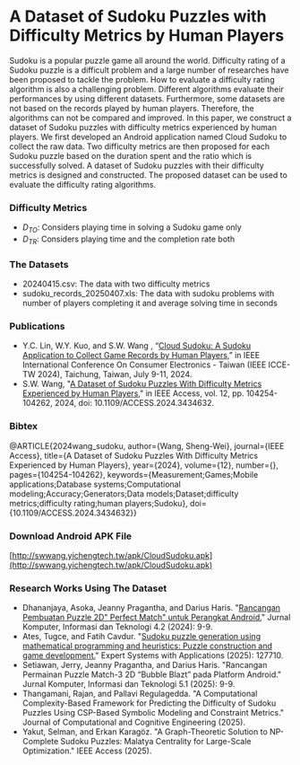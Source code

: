 # A Dataset of Sudoku Puzzles with Difficulty Metrics by Human Players
Sudoku is a popular puzzle game all around the world.
Difficulty rating of a Sudoku puzzle is a  difficult problem and a large number of researches have been proposed to tackle the problem.
How to evaluate a difficulty rating algorithm is also a challenging problem.
Different algorithms evaluate their performances by using different datasets.
Furthermore,  some datasets are not based on the records played by human players.
Therefore,  the algorithms can not be compared and improved.
In this paper,  we construct a dataset of Sudoku puzzles with difficulty metrics experienced by human players.
We first developed an Android application named Cloud Sudoku to collect the raw data.
Two difficulty metrics are then proposed for each Sudoku puzzle based on the duration spent and the ratio which is successfully solved.
A dataset of Sudoku puzzles with their difficulty metrics is designed and constructed.
The proposed dataset can be used to evaluate the difficulty rating algorithms.

### Difficulty Metrics
* $D_{TO}$: Considers playing time in solving a Sudoku game only
* $D_{TR}$: Considers playing time and the completion rate both

### The Datasets
* 20240415.csv: The data with two difficulty metrics
* sudoku_records_20250407.xls: The data with sudoku problems with number of players completing it and average solving time in seconds

### Publications
* Y.C. Lin, W.Y. Kuo, and S.W. Wang , “[Cloud Sudoku: A Sudoku Application to Collect Game Records by Human Players,](https://ieeexplore.ieee.org/document/10674538)” in IEEE International Conference On Consumer Electronics - Taiwan (IEEE ICCE-TW 2024), Taichung, Taiwan, July 9-11, 2024.
* S.W. Wang, "[A Dataset of Sudoku Puzzles With Difficulty Metrics Experienced by Human Players](https://ieeexplore.ieee.org/document/10613883)," in IEEE Access, vol. 12, pp. 104254-104262, 2024, doi: 10.1109/ACCESS.2024.3434632.

### Bibtex

@ARTICLE{2024wang_sudoku,
  author={Wang, Sheng-Wei},
  journal={IEEE Access}, 
  title={A Dataset of Sudoku Puzzles With Difficulty Metrics Experienced by Human Players}, 
  year={2024},
  volume={12},
  number={},
  pages={104254-104262},
  keywords={Measurement;Games;Mobile applications;Database systems;Computational modeling;Accuracy;Generators;Data models;Dataset;difficulty metrics;difficulty rating;human players;Sudoku},
  doi={10.1109/ACCESS.2024.3434632}}
  
### Download Android APK File
[http://swwang.yichengtech.tw/apk/CloudSudoku.apk](http://swwang.yichengtech.tw/apk/CloudSudoku.apk)


### Research Works Using The Dataset
* Dhananjaya, Asoka, Jeanny Pragantha, and Darius Haris. "[Rancangan Pembuatan Puzzle 2D" Perfect Match" untuk Perangkat Android.](https://penerbitadm.pubmedia.id/index.php/KOMITEK/article/view/1961)" Jurnal Komputer, Informasi dan Teknologi 4.2 (2024): 9-9.
* Ates, Tugce, and Fatih Cavdur. "[Sudoku puzzle generation using mathematical programming and heuristics: Puzzle construction and game development.](https://www.sciencedirect.com/science/article/pii/S0957417425013326)" Expert Systems with Applications (2025): 127710.
* Setiawan, Jerry, Jeanny Pragantha, and Darius Haris. "Rancangan Permainan Puzzle Match-3 2D “Bubble Blazt” pada Platform Android." Jurnal Komputer, Informasi dan Teknologi 5.1 (2025): 9-9.
* Thangamani, Rajan, and Pallavi Regulagedda. "A Computational Complexity-Based Framework for Predicting the Difficulty of Sudoku Puzzles Using CSP-Based Symbolic Modeling and Constraint Metrics." Journal of Computational and Cognitive Engineering (2025).
* Yakut, Selman, and Erkan Karagöz. "A Graph-Theoretic Solution to NP-Complete Sudoku Puzzles: Malatya Centrality for Large-Scale Optimization." IEEE Access (2025).

